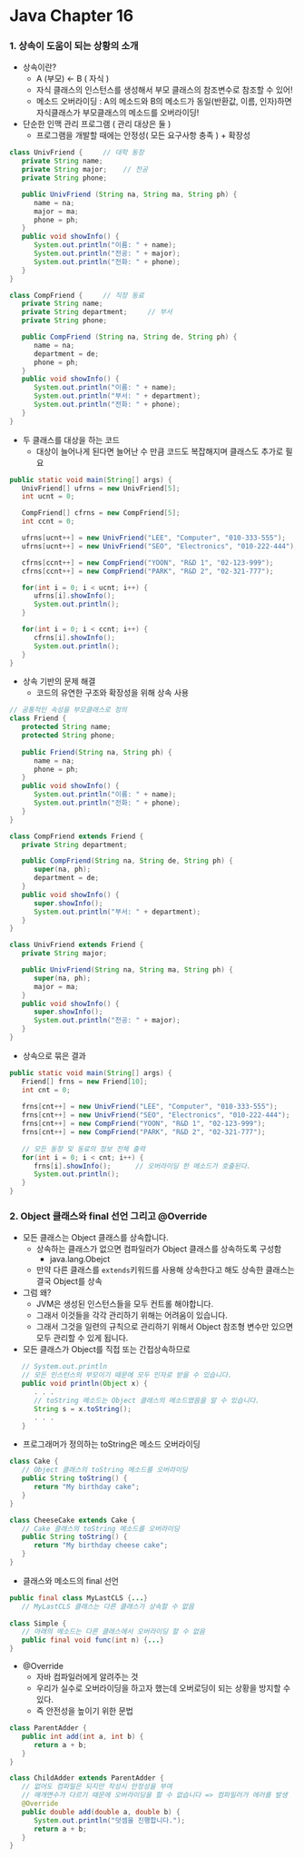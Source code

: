 # Java Chapter 16

### 1. 상속이 도움이 되는 상황의 소개

- 상속이란?
  - A (부모) ← B ( 자식 )
  - 자식 클래스의 인스턴스를 생성해서 부모 클래스의 참조변수로 참조할 수 있어!
  - 메소드 오버라이딩 : A의 메소드와 B의 메소드가 동일(반환값, 이름, 인자)하면 자식클래스가 부모클래스의 메소드를 오버라이딩!
- 단순한 인맥 관리 프로그램 ( 관리 대상은 둘 )
  - 프로그램을 개발할 때에는 안정성( 모든 요구사항 충족 ) + 확장성

```JAVA
class UnivFriend {     // 대학 동창
   private String name;
   private String major;    // 전공
   private String phone;

   public UnivFriend (String na, String ma, String ph) {
      name = na;
      major = ma;
      phone = ph;
   }
   public void showInfo() {
      System.out.println("이름: " + name);
      System.out.println("전공: " + major);
      System.out.println("전화: " + phone);
   }
}
```

```JAVA
class CompFriend {     // 직장 동료
   private String name;
   private String department;     // 부서
   private String phone;

   public CompFriend (String na, String de, String ph) {
      name = na;
      department = de;
      phone = ph;
   }
   public void showInfo() {
      System.out.println("이름: " + name);
      System.out.println("부서: " + department);
      System.out.println("전화: " + phone);
   }
}
```

- 두 클래스를 대상을 하는 코드
  - 대상이 늘어나게 된다면 늘어난 수 만큼 코드도 복잡해지며 클래스도 추가로 필요

```JAVA
public static void main(String[] args) {   
   UnivFriend[] ufrns = new UnivFriend[5];
   int ucnt = 0;

   CompFriend[] cfrns = new CompFriend[5];
   int ccnt = 0;

   ufrns[ucnt++] = new UnivFriend("LEE", "Computer", "010-333-555");
   ufrns[ucnt++] = new UnivFriend("SEO", "Electronics", "010-222-444");

   cfrns[ccnt++] = new CompFriend("YOON", "R&D 1", "02-123-999");
   cfrns[ccnt++] = new CompFriend("PARK", "R&D 2", "02-321-777");

   for(int i = 0; i < ucnt; i++) {
      ufrns[i].showInfo();
      System.out.println();
   }

   for(int i = 0; i < ccnt; i++) {
      cfrns[i].showInfo();
      System.out.println();
   }
}
```

- 상속 기반의 문제 해결
  - 코드의 유연한 구조와 확장성을 위해 상속 사용

```JAVA
// 공통적인 속성을 부모클래스로 정의
class Friend {
   protected String name;
   protected String phone;
   
   public Friend(String na, String ph) {
      name = na;
      phone = ph;
   }
   public void showInfo() {
      System.out.println("이름: " + name);
      System.out.println("전화: " + phone);
   }
}

class CompFriend extends Friend {
   private String department;

   public CompFriend(String na, String de, String ph) {
      super(na, ph);
      department = de;
   }
   public void showInfo() {
      super.showInfo();
      System.out.println("부서: " + department);
   }
}

class UnivFriend extends Friend {
   private String major;

   public UnivFriend(String na, String ma, String ph) {
      super(na, ph);
      major = ma;
   }
   public void showInfo() {
      super.showInfo();
      System.out.println("전공: " + major);
   }
}
```

- 상속으로 묶은 결과

```JAVA
public static void main(String[] args) {
   Friend[] frns = new Friend[10];
   int cnt = 0;
   
   frns[cnt++] = new UnivFriend("LEE", "Computer", "010-333-555");
   frns[cnt++] = new UnivFriend("SEO", "Electronics", "010-222-444");
   frns[cnt++] = new CompFriend("YOON", "R&D 1", "02-123-999");
   frns[cnt++] = new CompFriend("PARK", "R&D 2", "02-321-777");
   
   // 모든 동창 및 동료의 정보 전체 출력
   for(int i = 0; i < cnt; i++) {
      frns[i].showInfo();      // 오버라이딩 한 메소드가 호출된다.
      System.out.println();
   }
}
```



### 2. Object 클래스와 final 선언 그리고 @Override

- 모든 클래스는 Object 클래스를 상속합니다.
  - 상속하는 클래스가 없으면 컴파일러가 Object 클래스를 상속하도록 구성함
    - java.lang.Obejct
  - 만약 다른 클래스를 `extends`키워드를 사용해 상속한다고 해도 상속한 클래스는 결국 Object를 상속
- 그럼 왜?
  - JVM은 생성된 인스턴스들을 모두 컨트롤 해야합니다.
  - 그래서 이것들을 각각 관리하기 위해는 어려움이 있습니다.
  - 그래서 그것을 일련의 규칙으로 관리하기 위해서 Object 참조형 변수만 있으면 모두 관리할 수 있게 됩니다.
- 모든 클래스가 Object를 직접 또는 간접상속하므로

```java
   // System.out.println
   // 모든 인스턴스의 부모이기 때문에 모두 인자로 받을 수 있습니다.
   public void println(Object x) {
      . . .
      // toString 메소드는 Object 클래스의 메소드였음을 알 수 있습니다.    
      String s = x.toString();
      . . .
   }
```

- 프로그래머가 정의하는 toString은 메소드 오버라이딩

```java
class Cake {
   // Object 클래스의 toString 메소드를 오버라이딩
   public String toString() {
      return "My birthday cake";
   }
}

class CheeseCake extends Cake {
   // Cake 클래스의 toString 메소드를 오버라이딩
   public String toString() {
      return "My birthday cheese cake";
   }
}
```

- 클래스와 메소드의 final 선언

```java
public final class MyLastCLS {...}
   // MyLastCLS 클래스는 다른 클래스가 상속할 수 없음
       
class Simple {
   // 아래의 메소드는 다른 클래스에서 오버라이딩 할 수 없음
   public final void func(int n) {...}
}
```

- @Override
  - 자바 컴파일러에게 알려주는 것
  - 우리가 실수로 오버라이딩을 하고자 했는데 오버로딩이 되는 상황을 방지할 수 있다.
  - 즉 안전성을 높이기 위한 문법

```java
class ParentAdder {
   public int add(int a, int b) {
      return a + b;
   }
}

class ChildAdder extends ParentAdder {
   // 없어도 컴파일은 되지만 작성시 안정성을 부여 
   // 매개면수가 다르기 때문에 오버라이딩을 할 수 없습니다 => 컴파일러가 에러를 발생 
   @Override
   public double add(double a, double b) {
      System.out.println("덧셈을 진행합니다.");
      return a + b;
   }
}
```

